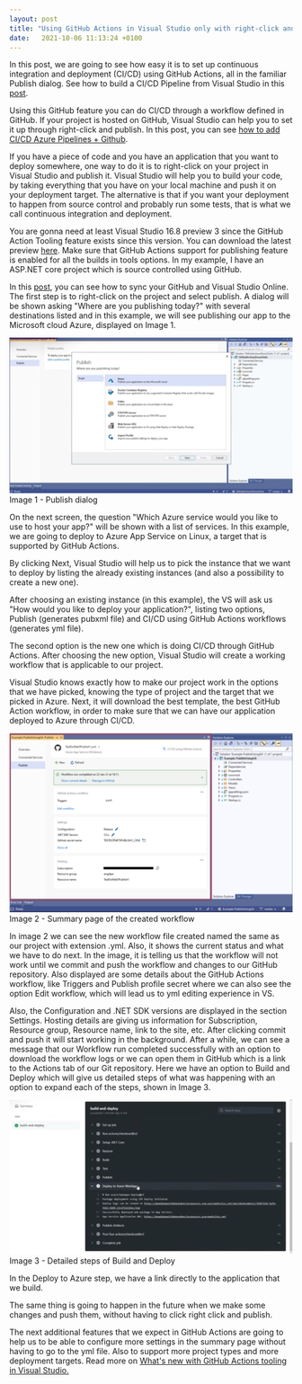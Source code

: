 ```yaml
---
layout: post
title: "Using GitHub Actions in Visual Studio only with right-click and Publish"
date:   2021-10-06 11:13:24 +0100
---
```


In this post, we are going to see how easy it is to set up continuous integration and deployment (CI/CD) using GitHub Actions, all in the familiar Publish dialog. See how to build a CI/CD Pipeline from Visual Studio in this [post](https://mohamedradwan.com/posts/build-a-cicd-continuous-integrationcontinuous-deployment-pipeline-from-visual-studio/).

Using this GitHub feature you can do CI/CD through a workflow defined in GitHub. If your project is hosted on GitHub, Visual Studio can help you to set it up through right-click and publish. In this post, you can see [how to add CI/CD Azure Pipelines + Github](https://mohamedradwan.com/posts/azure-devops-add-cicd-azure-pipelines-github/).

If you have a piece of code and you have an application that you want to deploy somewhere, one way to do it is to right-click on your project in Visual Studio and publish it. Visual Studio will help you to build your code, by taking everything that you have on your local machine and push it on your deployment target. The alternative is that if you want your deployment to happen from source control and probably run some tests, that is what we call continuous integration and deployment.

You are gonna need at least Visual Studio 16.8 preview 3 since the GitHub Action Tooling feature exists since this version. You can download the latest preview [here](https://visualstudio.microsoft.com/vs/preview/). Make sure that GitHub Actions support for publishing feature is enabled for all the builds in tools options. In my example, I have an ASP.NET core project which is source controlled using GitHub.

In this [post](https://mohamedradwan.com/posts/sync-between-my-github-and-visual-studio-online/), you can see how to sync your GitHub and Visual Studio Online. The first step is to right-click on the project and select publish. A dialog will be shown asking "Where are you publishing today?" with several destinations listed and in this example, we will see publishing our app to the Microsoft cloud Azure, displayed on Image 1.

![Image 1 - Publish dialog](/assets/images/2021/10/Image-1-Publish-dialog-1024x562.png)
Image 1 - Publish dialog

On the next screen, the question "Which Azure service would you like to use to host your app?" will be shown with a list of services. In this example, we are going to deploy to Azure App Service on Linux, a target that is supported by GitHub Actions.

By clicking Next, Visual Studio will help us to pick the instance that we want to deploy by listing the already existing instances (and also a possibility to create a new one).

After choosing an existing instance (in this example), the VS will ask us "How would you like to deploy your application?", listing two options, Publish (generates pubxml file) and CI/CD using GitHub Actions workflows (generates yml file).

The second option is the new one which is doing CI/CD through GitHub Actions. After choosing the new option, Visual Studio will create a working workflow that is applicable to our project.

Visual Studio knows exactly how to make our project work in the options that we have picked, knowing the type of project and the target that we picked in Azure. Next, it will download the best template, the best GitHub Action workflow, in order to make sure that we can have our application deployed to Azure through CI/CD.

![Image 2 - Summary page of the created workflow](/assets/images/2021/10/Image-2-Summary-page-of-the-created-workflow-1024x648.png)
Image 2 - Summary page of the created workflow

In image 2 we can see the new workflow file created named the same as our project with extension .yml. Also, it shows the current status and what we have to do next. In the image, it is telling us that the workflow will not work until we commit and push the workflow and changes to our GitHub repository. Also displayed are some details about the GitHub Actions workflow, like Triggers and Publish profile secret where we can also see the option Edit workflow, which will lead us to yml editing experience in VS.

Also, the Configuration and .NET SDK versions are displayed in the section Settings. Hosting details are giving us information for Subscription, Resource group, Resource name, link to the site, etc. After clicking commit and push it will start working in the background. After a while, we can see a message that our Workflow run completed successfully with an option to download the workflow logs or we can open them in GitHub which is a link to the Actions tab of our Git repository. Here we have an option to Build and Deploy which will give us detailed steps of what was happening with an option to expand each of the steps, shown in Image 3.

![Image 3 - Detailed steps of Build and Deploy](/assets/images/2021/10/Image-3-Detailed-steps-of-Build-and-Deploy-1024x558.png)
Image 3 - Detailed steps of Build and Deploy

In the Deploy to Azure step, we have a link directly to the application that we build.

The same thing is going to happen in the future when we make some changes and push them, without having to click right click and publish.

The next additional features that we expect in GitHub Actions are going to help us to be able to configure more settings in the summary page without having to go to the yml file. Also to support more project types and more deployment targets. Read more on [What's new with GitHub Actions tooling in Visual Studio.](https://devblogs.microsoft.com/visualstudio/whats-new-with-github-actions-tooling-in-visual-studio/)

